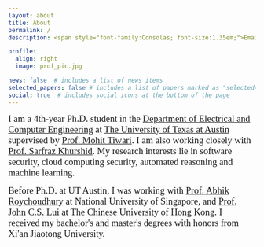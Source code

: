 ```yaml
---
layout: about
title: About
permalink: /
description: <span style="font-family:Consolas; font-size:1.35em;">Email&colon; huyang@utexas.edu</span>

profile:
  align: right
  image: prof_pic.jpg

news: false  # includes a list of news items
selected_papers: false # includes a list of papers marked as "selected={true}"
social: true  # includes social icons at the bottom of the page
---
```


<span style="font-family:Consolas; font-size:1.35em;"> I am a 4th-year Ph.D. student in the [Department of Electrical and Computer Engineering](https://www.ece.utexas.edu/about) at [The University of Texas at Austin](https://www.utexas.edu/about) supervised by [Prof. Mohit Tiwari](https://users.ece.utexas.edu/~tiwari/). I am also working closely with [Prof. Sarfraz Khurshid](https://users.ece.utexas.edu/~khurshid/). My research interests lie in software security, cloud computing security, automated reasoning and machine learning.</span>

<span style="font-family:Consolas; font-size:1.35em;"> Before Ph.D. at UT Austin, I was working with [Prof. Abhik Roychoudhury](https://www.comp.nus.edu.sg/~abhik/) at National University of Singapore, and [Prof. John C.S. Lui](https://www.cse.cuhk.edu.hk/~cslui/) at The Chinese University of Hong Kong. I received my bachelor's and master's degrees with honors from Xi'an Jiaotong University.</span>
